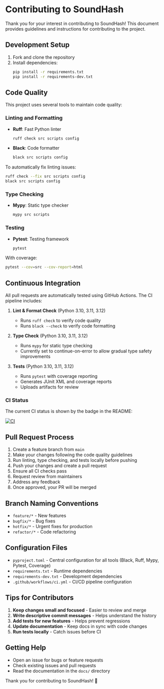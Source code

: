 # Contributing to SoundHash

Thank you for your interest in contributing to SoundHash! This document provides guidelines and instructions for contributing to the project.

## Development Setup

1. Fork and clone the repository
2. Install dependencies:
   ```bash
   pip install -r requirements.txt
   pip install -r requirements-dev.txt
   ```

## Code Quality

This project uses several tools to maintain code quality:

### Linting and Formatting

- **Ruff**: Fast Python linter
  ```bash
  ruff check src scripts config
  ```

- **Black**: Code formatter
  ```bash
  black src scripts config
  ```

To automatically fix linting issues:
```bash
ruff check --fix src scripts config
black src scripts config
```

### Type Checking

- **Mypy**: Static type checker
  ```bash
  mypy src scripts
  ```

### Testing

- **Pytest**: Testing framework
  ```bash
  pytest
  ```

With coverage:
```bash
pytest --cov=src --cov-report=html
```

## Continuous Integration

All pull requests are automatically tested using GitHub Actions. The CI pipeline includes:

1. **Lint & Format Check** (Python 3.10, 3.11, 3.12)
   - Runs `ruff check` to verify code quality
   - Runs `black --check` to verify code formatting

2. **Type Check** (Python 3.10, 3.11, 3.12)
   - Runs `mypy` for static type checking
   - Currently set to continue-on-error to allow gradual type safety improvements

3. **Tests** (Python 3.10, 3.11, 3.12)
   - Runs `pytest` with coverage reporting
   - Generates JUnit XML and coverage reports
   - Uploads artifacts for review

### CI Status

The current CI status is shown by the badge in the README:

[![CI](https://github.com/onnwee/soundhash/actions/workflows/ci.yml/badge.svg)](https://github.com/onnwee/soundhash/actions/workflows/ci.yml)

## Pull Request Process

1. Create a feature branch from `main`
2. Make your changes following the code quality guidelines
3. Run linting, type checking, and tests locally before pushing
4. Push your changes and create a pull request
5. Ensure all CI checks pass
6. Request review from maintainers
7. Address any feedback
8. Once approved, your PR will be merged

## Branch Naming Conventions

- `feature/*` - New features
- `bugfix/*` - Bug fixes
- `hotfix/*` - Urgent fixes for production
- `refactor/*` - Code refactoring

## Configuration Files

- `pyproject.toml` - Central configuration for all tools (Black, Ruff, Mypy, Pytest, Coverage)
- `requirements.txt` - Runtime dependencies
- `requirements-dev.txt` - Development dependencies
- `.github/workflows/ci.yml` - CI/CD pipeline configuration

## Tips for Contributors

1. **Keep changes small and focused** - Easier to review and merge
2. **Write descriptive commit messages** - Helps understand the history
3. **Add tests for new features** - Helps prevent regressions
4. **Update documentation** - Keep docs in sync with code changes
5. **Run tests locally** - Catch issues before CI

## Getting Help

- Open an issue for bugs or feature requests
- Check existing issues and pull requests
- Read the documentation in the `docs/` directory

Thank you for contributing to SoundHash! 🎵
